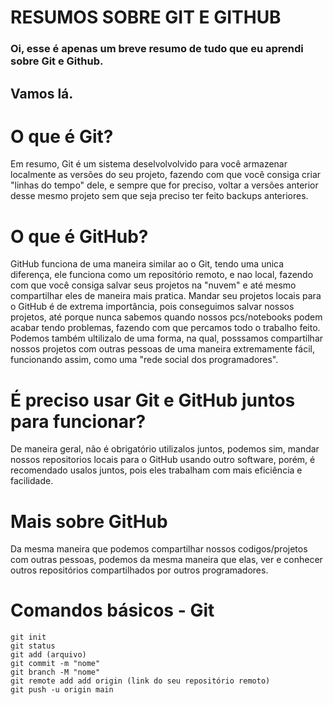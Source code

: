 # **RESUMOS SOBRE GIT E GITHUB**
### Oi, esse é apenas um breve resumo de tudo que eu aprendi sobre Git e Github.

## Vamos lá.

# O que é Git?

Em resumo, Git é um sistema deselvolvolvido para você armazenar localmente as versões do seu projeto, fazendo com que você consiga criar "linhas do tempo" dele, e sempre que for preciso, voltar a versões anterior desse mesmo projeto sem que seja preciso ter feito backups anteriores.

# O que é GitHub?

GitHub funciona de uma maneira similar ao o Git, tendo uma unica diferença, ele funciona como um repositório remoto, e nao local, fazendo com que você consiga salvar seus projetos na "nuvem" e até mesmo compartilhar eles de maneira mais pratica. Mandar seu projetos locais para o GitHub é de extrema importância, pois conseguimos salvar nossos projetos, até porque nunca sabemos quando nossos pcs/notebooks podem acabar tendo problemas, fazendo com que percamos todo o trabalho feito.
Podemos também ultilizalo de uma forma, na qual, posssamos compartilhar nossos projetos com outras pessoas de uma maneira extremamente fácil, funcionando assim, como uma "rede social dos programadores". 

# É preciso usar Git e GitHub juntos para funcionar?

De maneira geral, não é obrigatório utilizalos juntos, podemos sim, mandar nossos repositorios locais para o GitHub usando outro software, porém, é recomendado usalos juntos, pois eles trabalham com mais eficiência e facilidade.

# Mais sobre GitHub

Da mesma maneira que podemos compartilhar nossos codigos/projetos com outras pessoas, podemos da mesma maneira que elas, ver e conhecer outros repositórios compartilhados por outros programadores.

# Comandos básicos - Git
```
git init
git status
git add (arquivo)
git commit -m "nome"
git branch -M "nome"
git remote add add origin (link do seu repositório remoto)
git push -u origin main
```

